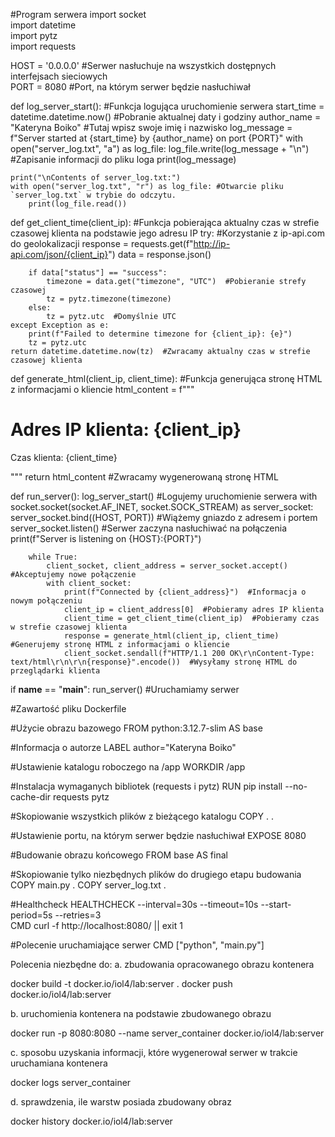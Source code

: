 #Program serwera
import socket  
import datetime  
import pytz  
import requests  

HOST = '0.0.0.0'  #Serwer nasłuchuje na wszystkich dostępnych interfejsach sieciowych  
PORT = 8080  #Port, na którym serwer będzie nasłuchiwał  

def log_server_start():
    #Funkcja logująca uruchomienie serwera
    start_time = datetime.datetime.now()  #Pobranie aktualnej daty i godziny
    author_name = "Kateryna Boiko"  #Tutaj wpisz swoje imię i nazwisko
    log_message = f"Server started at {start_time} by {author_name} on port {PORT}"
    with open("server_log.txt", "a") as log_file:
        log_file.write(log_message + "\n")  #Zapisanie informacji do pliku loga
    print(log_message)

    print("\nContents of server_log.txt:")
    with open("server_log.txt", "r") as log_file: #Otwarcie pliku `server_log.txt` w trybie do odczytu.
        print(log_file.read())

def get_client_time(client_ip):
    #Funkcja pobierająca aktualny czas w strefie czasowej klienta na podstawie jego adresu IP
    try:
      #Korzystanie z ip-api.com do geolokalizacji
        response = requests.get(f"http://ip-api.com/json/{client_ip}")
        data = response.json()

        if data["status"] == "success":
            timezone = data.get("timezone", "UTC")  #Pobieranie strefy czasowej
            tz = pytz.timezone(timezone)
        else:
            tz = pytz.utc  #Domyślnie UTC
    except Exception as e:
        print(f"Failed to determine timezone for {client_ip}: {e}")
        tz = pytz.utc
    return datetime.datetime.now(tz)  #Zwracamy aktualny czas w strefie czasowej klienta

def generate_html(client_ip, client_time):
    #Funkcja generująca stronę HTML z informacjami o kliencie
    html_content = f"""
    <html>
    <head>
        <title>Informacje o kliencie</title>
    </head>
    <body>
        <h1>Adres IP klienta: {client_ip}</h1>
        <p>Czas klienta: {client_time}</p>
    </body>
    </html>
    """
    return html_content  #Zwracamy wygenerowaną stronę HTML

def run_server():
    log_server_start()  #Logujemy uruchomienie serwera
    with socket.socket(socket.AF_INET, socket.SOCK_STREAM) as server_socket:
        server_socket.bind((HOST, PORT))  #Wiążemy gniazdo z adresem i portem
        server_socket.listen()  #Serwer zaczyna nasłuchiwać na połączenia
        print(f"Server is listening on {HOST}:{PORT}")
        
        while True:
            client_socket, client_address = server_socket.accept()  #Akceptujemy nowe połączenie
            with client_socket:
                print(f"Connected by {client_address}")  #Informacja o nowym połączeniu
                client_ip = client_address[0]  #Pobieramy adres IP klienta
                client_time = get_client_time(client_ip)  #Pobieramy czas w strefie czasowej klienta
                response = generate_html(client_ip, client_time)  #Generujemy stronę HTML z informacjami o kliencie
                client_socket.sendall(f"HTTP/1.1 200 OK\r\nContent-Type: text/html\r\n\r\n{response}".encode())  #Wysyłamy stronę HTML do przeglądarki klienta

if __name__ == "__main__":
    run_server()  #Uruchamiamy serwer

#Zawartość pliku Dockerfile

#Użycie obrazu bazowego
FROM python:3.12.7-slim AS base

#Informacja o autorze
LABEL author="Kateryna Boiko"

#Ustawienie katalogu roboczego na /app
WORKDIR /app

#Instalacja wymaganych bibliotek (requests i pytz)
RUN pip install --no-cache-dir requests pytz 

#Skopiowanie wszystkich plików z bieżącego katalogu
COPY . .

#Ustawienie portu, na którym serwer będzie nasłuchiwał
EXPOSE 8080

#Budowanie obrazu końcowego
FROM base AS final

#Skopiowanie tylko niezbędnych plików do drugiego etapu budowania
COPY main.py .
COPY server_log.txt .

#Healthcheck
HEALTHCHECK --interval=30s --timeout=10s --start-period=5s --retries=3 \
  CMD curl -f http://localhost:8080/ || exit 1

#Polecenie uruchamiające serwer
CMD ["python", "main.py"]


Polecenia niezbędne do: 
a. zbudowania opracowanego obrazu kontenera

docker build -t docker.io/iol4/lab:server .
docker push docker.io/iol4/lab:server

b. uruchomienia kontenera na podstawie zbudowanego obrazu

docker run -p 8080:8080 --name server_container docker.io/iol4/lab:server

c. sposobu uzyskania informacji, które wygenerował serwer w trakcie uruchamiana kontenera 

docker logs server_container

d. sprawdzenia, ile warstw posiada zbudowany obraz

docker history docker.io/iol4/lab:server
